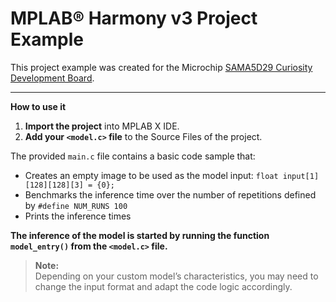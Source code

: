 # MPLAB® Harmony v3 Project Example

This project example was created for the Microchip [SAMA5D29 Curiosity Development Board](https://www.microchip.com/en-us/development-tool/ev07r15a).

---

**How to use it**

1. **Import the project** into MPLAB X IDE.
2. **Add your `<model.c>` file** to the Source Files of the project.

The provided `main.c` file contains a basic code sample that:
- Creates an empty image to be used as the model input: `float input[1][128][128][3] = {0};`
- Benchmarks the inference time over the number of repetitions defined by `#define NUM_RUNS 100`
- Prints the inference times

**The inference of the model is started by running the function `model_entry()` from the `<model.c>` file.**

> **Note:**  
> Depending on your custom model’s characteristics, you may need to change the input format and adapt the code logic accordingly.
